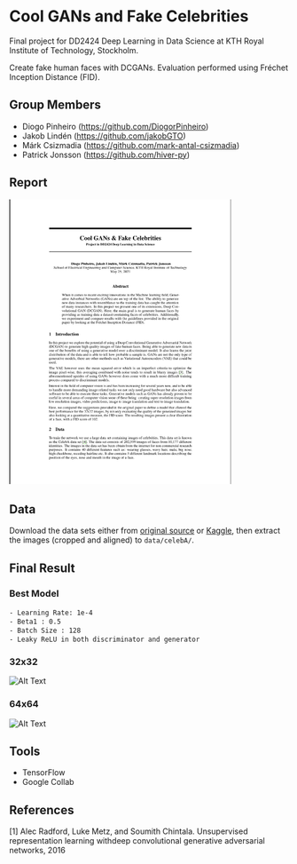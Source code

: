 # Cool GANs and Fake Celebrities
Final project for DD2424 Deep Learning in Data Science at KTH Royal Institute of Technology, Stockholm.

Create fake human faces with DCGANs. Evaluation performed using Fréchet Inception Distance (FID).

## Group Members
  - Diogo Pinheiro (https://github.com/DiogorPinheiro)
  - Jakob Lindén (https://github.com/jakobGTO)
  - Márk Csizmadia (https://github.com/mark-antal-csizmadia)
  - Patrick Jonsson (https://github.com/hiver-py)

## Report
[<img src="images/report_frontpage.png" alt="drawing" width="400"/>](report/report.pdf)


## Data

Download the data sets either from [original source](http://mmlab.ie.cuhk.edu.hk/projects/CelebA.html) or [Kaggle](https://www.kaggle.com/jessicali9530/celeba-dataset), then extract the images (cropped and aligned) to ```data/celebA/```.

## Final Result

### Best Model 

    - Learning Rate: 1e-4
    - Beta1 : 0.5
    - Batch Size : 128
    - Leaky ReLU in both discriminator and generator

### 32x32
![Alt Text](images/32.gif)

### 64x64
![Alt Text](images/64.gif)


## Tools
 - TensorFlow
 - Google Collab

## References
[1] Alec Radford, Luke Metz, and Soumith Chintala.  Unsupervised representation learning withdeep convolutional generative adversarial networks, 2016

